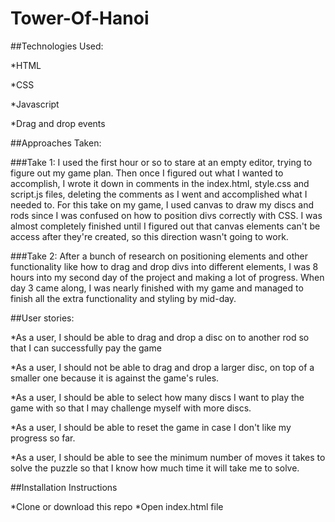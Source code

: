 # Tower-Of-Hanoi

##Technologies Used:

  *HTML

  *CSS

  *Javascript

  *Drag and drop events

##Approaches Taken:

###Take 1:
  I used the first hour or so to stare at an empty editor, trying to figure out my game plan. Then once I figured out what I wanted to accomplish, I wrote it down in comments in the index.html, style.css and script.js files, deleting the comments as I went and accomplished what I needed to. For this take on my game, I used canvas to draw my discs and rods since I was confused on how to position divs correctly with CSS. I was almost completely finished until I figured out that canvas elements can't be access after they're created, so this direction wasn't going to work.

###Take 2:
  After a bunch of research on positioning elements and other functionality like how to drag and drop divs into different elements, I was 8 hours into my second day of the project and making a lot of progress. When day 3 came along, I was nearly finished with my game and managed to finish all the extra functionality and styling by mid-day.

##User stories:

  *As a user, I should be able to drag and drop a disc on to another rod so that I can successfully pay the game

  *As a user, I should not be able to drag and drop a larger disc, on top of a smaller one because it is against the game's rules.

  *As a user, I should be able to select how many discs I want to play the game with so that I may challenge myself with more discs.

  *As a user, I should be able to reset the game in case I don't like my progress so far.

  *As a user, I should be able to see the minimum number of moves it takes to solve the puzzle so that I know how much time it will take me to solve.

##Installation Instructions

  *Clone or download this repo
  *Open index.html file
